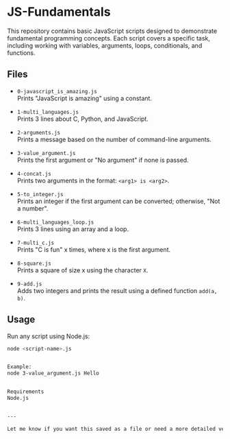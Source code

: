 # JS-Fundamentals

This repository contains basic JavaScript scripts designed to demonstrate fundamental programming concepts. Each script covers a specific task, including working with variables, arguments, loops, conditionals, and functions.

## Files

- `0-javascript_is_amazing.js`  
  Prints "JavaScript is amazing" using a constant.

- `1-multi_languages.js`  
  Prints 3 lines about C, Python, and JavaScript.

- `2-arguments.js`  
  Prints a message based on the number of command-line arguments.

- `3-value_argument.js`  
  Prints the first argument or "No argument" if none is passed.

- `4-concat.js`  
  Prints two arguments in the format: `<arg1> is <arg2>`.

- `5-to_integer.js`  
  Prints an integer if the first argument can be converted; otherwise, "Not a number".

- `6-multi_languages_loop.js`  
  Prints 3 lines using an array and a loop.

- `7-multi_c.js`  
  Prints "C is fun" x times, where x is the first argument.

- `8-square.js`  
  Prints a square of size x using the character `X`.

- `9-add.js`  
  Adds two integers and prints the result using a defined function `add(a, b)`.

## Usage

Run any script using Node.js:

```bash
node <script-name>.js


Example:
node 3-value_argument.js Hello


Requirements
Node.js


---

Let me know if you want this saved as a file or need a more detailed version.